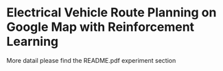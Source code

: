 # Electrical Vehicle Route Planning on Google Map with Reinforcement Learning
More datail please find the README.pdf experiment section 
